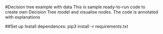 #Decision tree example with data
This is sample ready-to-run code to create own Decision Tree model and visualise nodes.
The code is annotated with explanations

##Set up
Install dependences: pip3 install -r requirements.txt

